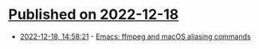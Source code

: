 # [Published on 2022-12-18](index.md)

* [2022-12-18, 14:58:21](https://news.ycombinator.com/item?id=34038272) - [Emacs: ffmpeg and macOS aliasing commands](https://xenodium.com/emacs-ffmpeg-and-macos-alias-commands/)
